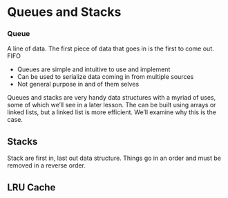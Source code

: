 # Queues and Stacks

### Queue

A line of data. The first piece of data that goes in is the first to come out. FIFO

-   Queues are simple and intuitive to use and implement
-   Can be used to serialize data coming in from multiple sources
-   Not general purpose in and of them selves

Queues and stacks are very handy data structures with a myriad of uses, some of which we’ll see in a later lesson. The can be built using arrays or linked lists, but a linked list is more efficient. We’ll examine why this is the case.

## Stacks
Stack are first in, last out data structure. Things go in an order and must be removed in a reverse order. 

## LRU Cache